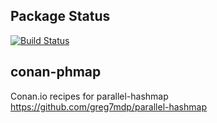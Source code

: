 ## Package Status

[![Build Status](https://dev.azure.com/sperepelitsyn/conan-recipes/_apis/build/status/pss146.conan-phmap?branchName=stable%2F1.24)](https://dev.azure.com/sperepelitsyn/conan-recipes/_build/latest?definitionId=3&branchName=stable%2F1.24)

## conan-phmap
Conan.io recipes for parallel-hashmap https://github.com/greg7mdp/parallel-hashmap

